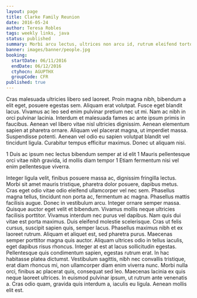 ```yaml
---
layout: page
title: Clarke Family Reunion
date: 2016-05-24
author: Teresa Robles
tags: weekly links, java
status: published
summary: Morbi arcu lectus, ultrices non arcu id, rutrum eleifend tortor.
banner: images/banner/people.jpg
booking:
  startDate: 06/11/2016
  endDate: 06/12/2016
  ctyhocn: AGUPTHX
  groupCode: CFR
published: true
---
```

Cras malesuada ultricies libero sed laoreet. Proin magna nibh, bibendum a elit eget, posuere egestas sem. Aliquam erat volutpat. Fusce eget blandit lacus. Vivamus ac leo sed enim pulvinar pretium nec ut mi. Nam ac nibh in orci pulvinar lacinia. Interdum et malesuada fames ac ante ipsum primis in faucibus. Aenean vel libero vitae nisl ultricies dignissim. Aenean elementum sapien at pharetra ornare. Aliquam vel placerat magna, ut imperdiet massa. Suspendisse potenti. Aenean vel odio eu sapien volutpat blandit vel tincidunt ligula. Curabitur tempus efficitur maximus. Donec ut aliquam nisi.

1 Duis ac ipsum nec lectus bibendum semper at id elit
1 Mauris pellentesque orci vitae nibh gravida, id mollis diam tempor
1 Etiam fermentum nisi vel enim pellentesque viverra.

Integer ligula velit, finibus posuere massa ac, dignissim fringilla lectus. Morbi sit amet mauris tristique, pharetra dolor posuere, dapibus metus. Cras eget odio vitae odio eleifend ullamcorper vel nec sem. Phasellus magna tellus, tincidunt non porta ac, fermentum ac magna. Phasellus mattis facilisis augue. Donec in vestibulum arcu. Integer ornare semper massa. Quisque auctor eget velit et bibendum. Vivamus mollis neque ultricies facilisis porttitor. Vivamus interdum nec purus vel dapibus. Nam quis dui vitae est porta maximus. Duis eleifend molestie scelerisque. Cras ut felis cursus, suscipit sapien quis, semper lacus. Phasellus maximus nibh et ex laoreet rutrum.
Aliquam et aliquet est, sed pharetra purus. Maecenas semper porttitor magna quis auctor. Aliquam ultrices odio in tellus iaculis, eget dapibus risus rhoncus. Integer at est at lacus sollicitudin egestas. Pellentesque quis condimentum sapien, egestas rutrum erat. In hac habitasse platea dictumst. Vestibulum sagittis, nibh nec convallis tristique, erat diam rhoncus mi, non ullamcorper diam enim viverra nunc. Morbi nulla orci, finibus ac placerat quis, consequat sed leo. Maecenas lacinia ex quis neque laoreet ultrices. In euismod pulvinar ipsum, ut rutrum ante venenatis a. Cras odio quam, gravida quis interdum a, iaculis eu ligula. Aenean mollis elit est.
